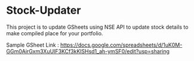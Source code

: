 # Stock-Updater
This project is to update GSheets using NSE API  to update stock details to make compiled place for your portfolio.

Sample GSheet Link : https://docs.google.com/spreadsheets/d/1uK0M-GGm0AirGxm3XuUIF3KCf3kKlSHsd1_ah-ymSF0/edit?usp=sharing
